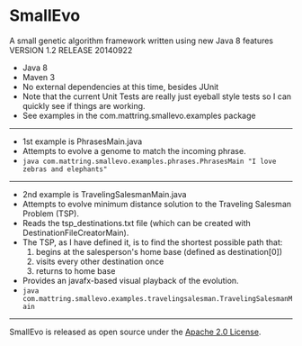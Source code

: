 SmallEvo
========
A small genetic algorithm framework written using new Java 8 features  
VERSION 1.2 RELEASE 20140922 
* Java 8  
* Maven 3  
* No external dependencies at this time, besides JUnit  
* Note that the current Unit Tests are really just eyeball style tests so I can quickly see if things are working.  
* See examples in the com.mattring.smallevo.examples package  

---

* 1st example is PhrasesMain.java
* Attempts to evolve a genome to match the incoming phrase.
* `java com.mattring.smallevo.examples.phrases.PhrasesMain "I love zebras and elephants"`

---

* 2nd example is TravelingSalesmanMain.java
* Attempts to evolve minimum distance solution to the Traveling Salesman Problem (TSP).
* Reads the tsp_destinations.txt file (which can be created with DestinationFileCreatorMain).
* The TSP, as I have defined it, is to find the shortest possible path that:
  1. begins at the salesperson's home base (defined as destination[0])
  2. visits every other destination once
  3. returns to home base
* Provides an javafx-based visual playback of the evolution.
* `java com.mattring.smallevo.examples.travelingsalesman.TravelingSalesmanMain`

---

SmallEvo is released as open source under the [Apache 2.0 License](http://www.apache.org/licenses/LICENSE-2.0).  
